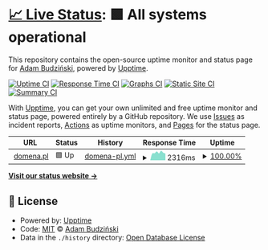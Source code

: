 # [📈 Live Status](https://abwebc.github.io/upptime): <!--live status--> **🟩 All systems operational**

This repository contains the open-source uptime monitor and status page for [Adam Budziński](https://abwebc.github.io/upptime), powered by [Upptime](https://github.com/upptime/upptime).

[![Uptime CI](https://github.com/abwebc/upptime/workflows/Uptime%20CI/badge.svg)](https://github.com/abwebc/upptime/actions?query=workflow%3A%22Uptime+CI%22)
[![Response Time CI](https://github.com/abwebc/upptime/workflows/Response%20Time%20CI/badge.svg)](https://github.com/abwebc/upptime/actions?query=workflow%3A%22Response+Time+CI%22)
[![Graphs CI](https://github.com/abwebc/upptime/workflows/Graphs%20CI/badge.svg)](https://github.com/abwebc/upptime/actions?query=workflow%3A%22Graphs+CI%22)
[![Static Site CI](https://github.com/abwebc/upptime/workflows/Static%20Site%20CI/badge.svg)](https://github.com/abwebc/upptime/actions?query=workflow%3A%22Static+Site+CI%22)
[![Summary CI](https://github.com/abwebc/upptime/workflows/Summary%20CI/badge.svg)](https://github.com/abwebc/upptime/actions?query=workflow%3A%22Summary+CI%22)

With [Upptime](https://upptime.js.org), you can get your own unlimited and free uptime monitor and status page, powered entirely by a GitHub repository. We use [Issues](https://github.com/abwebc/upptime/issues) as incident reports, [Actions](https://github.com/abwebc/upptime/actions) as uptime monitors, and [Pages](https://abwebc.github.io/upptime) for the status page.

<!--start: status pages-->
<!-- This summary is generated by Upptime (https://github.com/upptime/upptime) -->
<!-- Do not edit this manually, your changes will be overwritten -->
<!-- prettier-ignore -->
| URL | Status | History | Response Time | Uptime |
| --- | ------ | ------- | ------------- | ------ |
| <img alt="" src="https://favicons.githubusercontent.com/domena.pl" height="13"> [domena.pl](https://domena.pl) | 🟩 Up | [domena-pl.yml](https://github.com/abwebc/upptime/commits/HEAD/history/domena-pl.yml) | <details><summary><img alt="Response time graph" src="./graphs/domena-pl/response-time-week.png" height="20"> 2316ms</summary><br><a href="https://abwebc.github.io/upptime/history/domena-pl"><img alt="Response time 2222" src="https://img.shields.io/endpoint?url=https%3A%2F%2Fraw.githubusercontent.com%2Fabwebc%2Fupptime%2FHEAD%2Fapi%2Fdomena-pl%2Fresponse-time.json"></a><br><a href="https://abwebc.github.io/upptime/history/domena-pl"><img alt="24-hour response time 2556" src="https://img.shields.io/endpoint?url=https%3A%2F%2Fraw.githubusercontent.com%2Fabwebc%2Fupptime%2FHEAD%2Fapi%2Fdomena-pl%2Fresponse-time-day.json"></a><br><a href="https://abwebc.github.io/upptime/history/domena-pl"><img alt="7-day response time 2316" src="https://img.shields.io/endpoint?url=https%3A%2F%2Fraw.githubusercontent.com%2Fabwebc%2Fupptime%2FHEAD%2Fapi%2Fdomena-pl%2Fresponse-time-week.json"></a><br><a href="https://abwebc.github.io/upptime/history/domena-pl"><img alt="30-day response time 2167" src="https://img.shields.io/endpoint?url=https%3A%2F%2Fraw.githubusercontent.com%2Fabwebc%2Fupptime%2FHEAD%2Fapi%2Fdomena-pl%2Fresponse-time-month.json"></a><br><a href="https://abwebc.github.io/upptime/history/domena-pl"><img alt="1-year response time 2222" src="https://img.shields.io/endpoint?url=https%3A%2F%2Fraw.githubusercontent.com%2Fabwebc%2Fupptime%2FHEAD%2Fapi%2Fdomena-pl%2Fresponse-time-year.json"></a></details> | <details><summary><a href="https://abwebc.github.io/upptime/history/domena-pl">100.00%</a></summary><a href="https://abwebc.github.io/upptime/history/domena-pl"><img alt="All-time uptime 99.93%" src="https://img.shields.io/endpoint?url=https%3A%2F%2Fraw.githubusercontent.com%2Fabwebc%2Fupptime%2FHEAD%2Fapi%2Fdomena-pl%2Fuptime.json"></a><br><a href="https://abwebc.github.io/upptime/history/domena-pl"><img alt="24-hour uptime 100.00%" src="https://img.shields.io/endpoint?url=https%3A%2F%2Fraw.githubusercontent.com%2Fabwebc%2Fupptime%2FHEAD%2Fapi%2Fdomena-pl%2Fuptime-day.json"></a><br><a href="https://abwebc.github.io/upptime/history/domena-pl"><img alt="7-day uptime 100.00%" src="https://img.shields.io/endpoint?url=https%3A%2F%2Fraw.githubusercontent.com%2Fabwebc%2Fupptime%2FHEAD%2Fapi%2Fdomena-pl%2Fuptime-week.json"></a><br><a href="https://abwebc.github.io/upptime/history/domena-pl"><img alt="30-day uptime 99.59%" src="https://img.shields.io/endpoint?url=https%3A%2F%2Fraw.githubusercontent.com%2Fabwebc%2Fupptime%2FHEAD%2Fapi%2Fdomena-pl%2Fuptime-month.json"></a><br><a href="https://abwebc.github.io/upptime/history/domena-pl"><img alt="1-year uptime 99.93%" src="https://img.shields.io/endpoint?url=https%3A%2F%2Fraw.githubusercontent.com%2Fabwebc%2Fupptime%2FHEAD%2Fapi%2Fdomena-pl%2Fuptime-year.json"></a></details>

<!--end: status pages-->

[**Visit our status website →**](https://abwebc.github.io/upptime)

## 📄 License

- Powered by: [Upptime](https://github.com/upptime/upptime)
- Code: [MIT](./LICENSE) © [Adam Budziński](https://abwebc.github.io/upptime)
- Data in the `./history` directory: [Open Database License](https://opendatacommons.org/licenses/odbl/1-0/)
